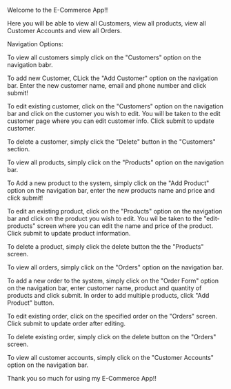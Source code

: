 Welcome to the E-Commerce App!!

Here you will be able to view all Customers, view all products, view all Customer Accounts and view all Orders.

Navigation Options:

To view all customers simply click on the "Customers" option on the navigation babr.

To add new Customer, CLick the "Add Customer" option on the navigation bar. Enter the new customer name, email and phone number and click submit!

To edit existing customer, click on the "Customers" option on the navigation bar and click on the customer you wish to edit. You will be taken to the edit customer page where you can edit customer info. Click submit to update customer.

To delete a customer, simply click the "Delete" button in the "Customers" section.

To view all products, simply click on the "Products" option on the navigation bar.

To Add a new product to the system, simply click on the "Add Product" option on the navigation bar, enter the new products name and price and click submit!

To edit an existing product, click on the "Products" option on the navigation bar and click on the product you wish to edit. You wil be taken to the "edit-products" screen where you can edit the name and price of the product. Click submit to update product information.

To delete a product, simply click the delete button the the "Products" screen.

To view all orders, simply click on the "Orders" option on the navigation bar.

To add a new order to the system, simply click on the "Order Form" option on the navigation bar, enter customer name, product and quantity of products and click submit. In order to add multiple products, click "Add Product" button.

To edit existing order, click on the specified order on the "Orders" screen. Click submit to update order after editing.

To delete existing order, simply click on the delete button on the "Orders" screen.

To view all customer accounts, simply click on the "Customer Accounts" option on the navigation bar.


Thank you so much for using my E-Commerce App!!